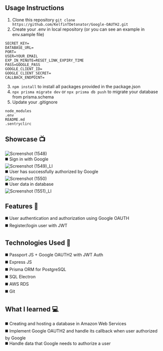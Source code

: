 ## Usage Instructions
1) Clone this repository
```git clone https://github.com/KelfinTDetonator/Google-OAUTH2.git```
2) Create your .env in local repository (or you can see an example in env.sample file)
```
SECRET_KEY=
DATABASE_URL=
PORT=
USER=YOUR_EMAIL
EXP_IN_MINUTE=RESET_LINK_EXPIRY_TIME
PASS=GOOGLE_PASS
GOOGLE_CLIENT_ID=
GOOGLE_CLIENT_SECRET=
CALLBACK_ENDPOINT=
```
3) ```npm install``` to install all packages provided in the package.json
4) ```npx prisma migrate dev``` or  ```npx prisma db push``` to migrate your database from prisma.schema
5) Update your .gitignore
```
node_modules
.env
README.md
.sentryclirc
```

## Showcase :tv:  
![Screenshot (1548)](https://github.com/KelfinTDetonator/Google-OAUTH2/assets/91953273/597adaf2-ef6a-4d74-9418-5c4286b70a24)  
:black_medium_square: Sign in with Google  
![Screenshot (1549)_LI](https://github.com/KelfinTDetonator/Google-OAUTH2/assets/91953273/b1b0ed40-79d6-4e6c-a439-681491ae8054)  
:black_medium_square: User has successfully authorized by Google    
![Screenshot (1550)](https://github.com/KelfinTDetonator/Google-OAUTH2/assets/91953273/e046eba1-47eb-4166-aed1-9322c0832992)  
:black_medium_square: User data in database  
![Screenshot (1551)_LI](https://github.com/KelfinTDetonator/Google-OAUTH2/assets/91953273/709688e9-7c6a-4226-8af4-ce079b5b1272)  

## Features :rocket:
:black_medium_square: User authentication and authorization using Google OAUTH  
:black_medium_square: Register/login user with JWT   

## Technologies Used :hammer:
:black_medium_square: Passport JS + Google OAUTH2 with JWT Auth  
:black_medium_square: Express JS  
:black_medium_square: Prisma ORM for PostgreSQL  
:black_medium_square: SQL Electron  
:black_medium_square: AWS RDS  
:black_medium_square: Git  

## What I learned :computer:
:black_medium_square: Creating and hosting a database in Amazon Web Services    
:black_medium_square: Implement Google OAUTH2 and handle its callback when user authorized by Google    
:black_medium_square: Handle data that Google needs to authorize a user  
